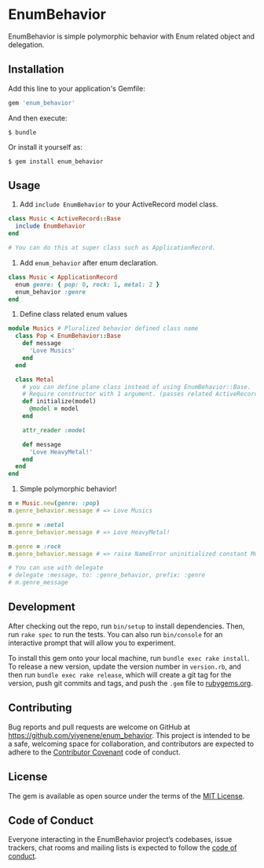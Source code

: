 # EnumBehavior

EnumBehavior is simple polymorphic behavior with Enum related object and delegation.

## Installation

Add this line to your application's Gemfile:

```ruby
gem 'enum_behavior'
```

And then execute:

    $ bundle

Or install it yourself as:

    $ gem install enum_behavior

## Usage

1. Add `include EnumBehavior` to your ActiveRecord model class.

```ruby
class Music < ActiveRecord::Base
  include EnumBehavior
end

# You can do this at super class such as ApplicationRecord.
```

1. Add `enum_behavior` after enum declaration.

``` ruby
class Music < ApplicationRecord
  enum genre: { pop: 0, rock: 1, metal: 2 }
  enum_behavior :genre
end
```

1. Define class related enum values

``` ruby
module Musics # Pluralized behavior defined class name
  class Pop < EnumBehavior::Base
    def message
      'Love Musics'
    end
  end

  class Metal
    # you can define plane class instead of using EnumBehavior::Base.
    # Require constructor with 1 argument. (passes related ActiveRecord instance)
    def initialize(model)
      @model = model
    end

    attr_reader :model

    def message
      'Love HeavyMetal!'
    end
  end
end
```

1. Simple polymorphic behavior!

``` ruby
m = Music.new(genre: :pop)
m.genre_behavior.message # => Love Musics

m.genre = :metal
m.genre_behavior.message # => Love HeavyMetal!

m.genre = :rock
m.genre_behavior.message # => raise NameError uninitialized constant Musics::Rock

# You can use with delegate
# delegate :message, to: :genre_behavior, prefix: :genre
# m.genre_message
```

## Development

After checking out the repo, run `bin/setup` to install dependencies. Then, run `rake spec` to run the tests. You can also run `bin/console` for an interactive prompt that will allow you to experiment.

To install this gem onto your local machine, run `bundle exec rake install`. To release a new version, update the version number in `version.rb`, and then run `bundle exec rake release`, which will create a git tag for the version, push git commits and tags, and push the `.gem` file to [rubygems.org](https://rubygems.org).

## Contributing

Bug reports and pull requests are welcome on GitHub at https://github.com/yiyenene/enum_behavior. This project is intended to be a safe, welcoming space for collaboration, and contributors are expected to adhere to the [Contributor Covenant](http://contributor-covenant.org) code of conduct.

## License

The gem is available as open source under the terms of the [MIT License](https://opensource.org/licenses/MIT).

## Code of Conduct

Everyone interacting in the EnumBehavior project’s codebases, issue trackers, chat rooms and mailing lists is expected to follow the [code of conduct](https://github.com/[USERNAME]/enum_behavior/blob/master/CODE_OF_CONDUCT.md).

